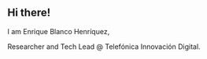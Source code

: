 ## Hi there!

<p>I am Enrique Blanco Henríquez,
  
  Researcher and Tech Lead @ Telefónica Innovación Digital.
</p> 

